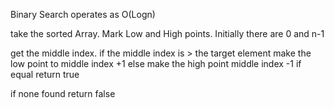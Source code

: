 Binary Search operates as O(Logn)

take the sorted Array.
Mark Low and High points. Initially there are 0 and n-1

get the middle index.
if the middle index is > the target element make the low point to middle index +1
else make the high point middle index -1
if equal return true

if none found return false